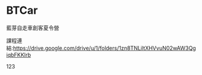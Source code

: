 # BTCar

藍芽自走車創客夏令營

課程連結:https://drive.google.com/drive/u/1/folders/1zn8TNLiltXHVvuN02wAW3QgiqbFKKlrb

123

